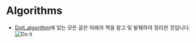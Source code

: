 # Algorithms  
  
  - [Doit_algorithm](https://github.com/musicjae/Algorithms/tree/master/Doit_algorithm)에 있는 모든 글은 아래의 책을 참고 및 발췌하여 정리한 것입니다.  
  ![Do it]('https://github.com/musicjae/Algorithms/blob/master/img/doit.png',width=700,height=500)
